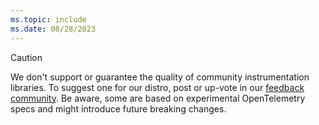 ```yaml
---
ms.topic: include
ms.date: 08/28/2023
---
```


> [!CAUTION]
> We don't support or guarantee the quality of community instrumentation libraries. To suggest one for our distro, post or up-vote in our [feedback community](https://feedback.azure.com/d365community/forum/3887dc70-2025-ec11-b6e6-000d3a4f09d0). Be aware, some are based on experimental OpenTelemetry specs and might introduce future breaking changes.

